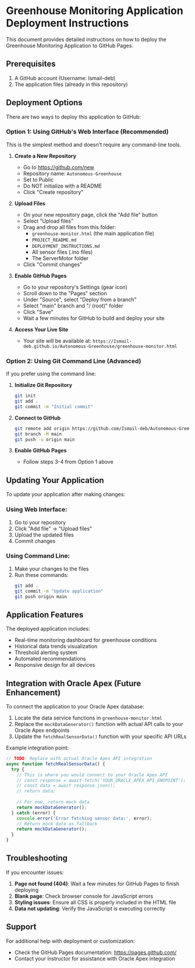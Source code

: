 # Greenhouse Monitoring Application Deployment Instructions

This document provides detailed instructions on how to deploy the Greenhouse Monitoring Application to GitHub Pages.

## Prerequisites

1. A GitHub account (Username: Ismail-deb)
2. The application files (already in this repository)

## Deployment Options

There are two ways to deploy this application to GitHub:

### Option 1: Using GitHub's Web Interface (Recommended)

This is the simplest method and doesn't require any command-line tools.

1. **Create a New Repository**
   - Go to https://github.com/new
   - Repository name: `Autonomous-Greenhouse`
   - Set to Public
   - Do NOT initialize with a README
   - Click "Create repository"

2. **Upload Files**
   - On your new repository page, click the "Add file" button
   - Select "Upload files"
   - Drag and drop all files from this folder:
     - `greenhouse-monitor.html` (the main application file)
     - `PROJECT_README.md`
     - `DEPLOYMENT_INSTRUCTIONS.md`
     - All sensor files (.ino files)
     - The ServerMotor folder
   - Click "Commit changes"

3. **Enable GitHub Pages**
   - Go to your repository's Settings (gear icon)
   - Scroll down to the "Pages" section
   - Under "Source", select "Deploy from a branch"
   - Select "main" branch and "/ (root)" folder
   - Click "Save"
   - Wait a few minutes for GitHub to build and deploy your site

4. **Access Your Live Site**
   - Your site will be available at: `https://Ismail-deb.github.io/Autonomous-Greenhouse/greenhouse-monitor.html`

### Option 2: Using Git Command Line (Advanced)

If you prefer using the command line:

1. **Initialize Git Repository**
   ```bash
   git init
   git add .
   git commit -m "Initial commit"
   ```

2. **Connect to GitHub**
   ```bash
   git remote add origin https://github.com/Ismail-deb/Autonomous-Greenhouse.git
   git branch -M main
   git push -u origin main
   ```

3. **Enable GitHub Pages**
   - Follow steps 3-4 from Option 1 above

## Updating Your Application

To update your application after making changes:

### Using Web Interface:
1. Go to your repository
2. Click "Add file" → "Upload files"
3. Upload the updated files
4. Commit changes

### Using Command Line:
1. Make your changes to the files
2. Run these commands:
   ```bash
   git add .
   git commit -m "Update application"
   git push origin main
   ```

## Application Features

The deployed application includes:

- Real-time monitoring dashboard for greenhouse conditions
- Historical data trends visualization
- Threshold alerting system
- Automated recommendations
- Responsive design for all devices

## Integration with Oracle Apex (Future Enhancement)

To connect the application to your Oracle Apex database:

1. Locate the data service functions in `greenhouse-monitor.html`
2. Replace the `mockDataGenerator()` function with actual API calls to your Oracle Apex endpoints
3. Update the `fetchRealSensorData()` function with your specific API URLs

Example integration point:
```javascript
// TODO: Replace with actual Oracle Apex API integration
async function fetchRealSensorData() {
  try {
    // This is where you would connect to your Oracle Apex API
    // const response = await fetch('YOUR_ORACLE_APEX_API_ENDPOINT');
    // const data = await response.json();
    // return data;
    
    // For now, return mock data
    return mockDataGenerator();
  } catch (error) {
    console.error('Error fetching sensor data:', error);
    // Return mock data as fallback
    return mockDataGenerator();
  }
}
```

## Troubleshooting

If you encounter issues:

1. **Page not found (404)**: Wait a few minutes for GitHub Pages to finish deploying
2. **Blank page**: Check browser console for JavaScript errors
3. **Styling issues**: Ensure all CSS is properly included in the HTML file
4. **Data not updating**: Verify the JavaScript is executing correctly

## Support

For additional help with deployment or customization:
- Check the GitHub Pages documentation: https://pages.github.com/
- Contact your instructor for assistance with Oracle Apex integration